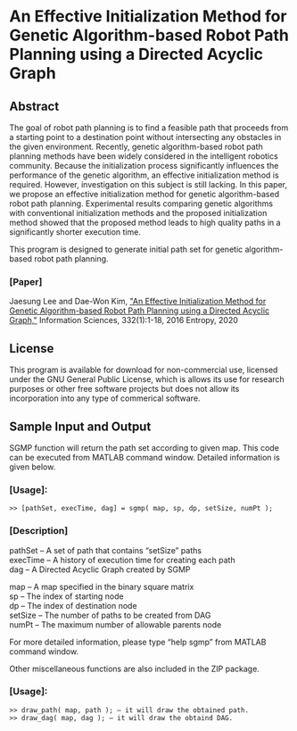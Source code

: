 # An Effective Initialization Method for Genetic Algorithm-based Robot Path Planning using a Directed Acyclic Graph

## Abstract

The goal of robot path planning is to find a feasible path that proceeds from a starting point to a destination point without intersecting any obstacles in the given environment. 
Recently, genetic algorithm-based robot path planning methods have been widely considered in the intelligent robotics community. 
Because the initialization process significantly influences the performance of the genetic algorithm, an effective initialization method is required. 
However, investigation on this subject is still lacking. In this paper, we propose an effective initialization method for genetic algorithm-based robot path planning. 
Experimental results comparing genetic algorithms with conventional initialization methods and the proposed initialization method showed that the proposed method leads to high quality paths in a significantly shorter execution time.

This program is designed to generate initial path set for genetic algorithm-based robot path planning.

### [Paper]
Jaesung Lee and Dae-Won Kim, ["An Effective Initialization Method for Genetic Algorithm-based Robot Path Planning using a Directed Acyclic Graph,"](https://www.sciencedirect.com/science/article/pii/S0020025515007847)
Information Sciences, 332(1):1-18, 2016
Entropy, 2020

## License

This program is available for download for non-commercial use, licensed under the GNU General Public License, which is allows its use for research purposes or other free software projects but does not allow its incorporation into any type of commerical software.

## Sample Input and Output

SGMP function will return the path set according to given map. This code can be executed from MATLAB command window. Detailed information is given below.

### [Usage]:

   `>> [pathSet, execTime, dag] = sgmp( map, sp, dp, setSize, numPt );`

### [Description]
   pathSet – A set of path that contains “setSize” paths \
   execTime – A history of execution time for creating each path \
   dag – A Directed Acyclic Graph created by SGMP 

   map – A map specified in the binary square matrix \
   sp – The index of starting node \
   dp – The index of destination node \
   setSize – The number of paths to be created from DAG \
   numPt – The maximum number of allowable parents node

For more detailed information, please type “help sgmp” from MATLAB command window.

Other miscellaneous functions are also included in the ZIP package.

### [Usage]:
   `>> draw_path( map, path ); – it will draw the obtained path.` \
   `>> draw_dag( map, dag ); – it will draw the obtaind DAG.`
